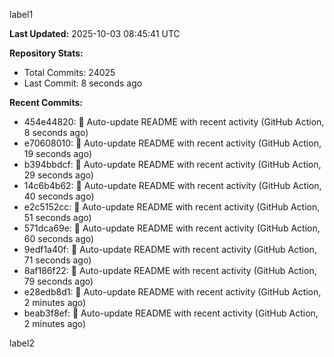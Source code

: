 
label1 
<!-- ACTIVITY_START -->
**Last Updated:** 2025-10-03 08:45:41 UTC

**Repository Stats:**
- Total Commits: 24025
- Last Commit: 8 seconds ago

**Recent Commits:**
- 454e44820: 🤖 Auto-update README with recent activity (GitHub Action, 8 seconds ago)
- e70608010: 🤖 Auto-update README with recent activity (GitHub Action, 19 seconds ago)
- b394bbdcf: 🤖 Auto-update README with recent activity (GitHub Action, 29 seconds ago)
- 14c6b4b62: 🤖 Auto-update README with recent activity (GitHub Action, 40 seconds ago)
- e2c5152cc: 🤖 Auto-update README with recent activity (GitHub Action, 51 seconds ago)
- 571dca69e: 🤖 Auto-update README with recent activity (GitHub Action, 60 seconds ago)
- 9edf1a40f: 🤖 Auto-update README with recent activity (GitHub Action, 71 seconds ago)
- 8af186f22: 🤖 Auto-update README with recent activity (GitHub Action, 79 seconds ago)
- e28edb8d1: 🤖 Auto-update README with recent activity (GitHub Action, 2 minutes ago)
- beab3f8ef: 🤖 Auto-update README with recent activity (GitHub Action, 2 minutes ago)
<!-- ACTIVITY_END -->

label2
